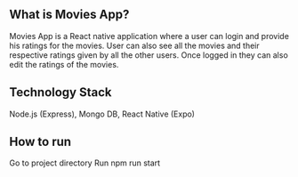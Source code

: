 ## What is Movies App?

Movies App is a React native application where a user can login and provide his ratings for the movies. User can also see all the movies and their respective ratings given by all the other users. Once logged in they can also edit the ratings of the movies.


## Technology Stack
Node.js (Express),
Mongo DB,
React Native (Expo)

## How to run
Go to project directory
Run npm run start
